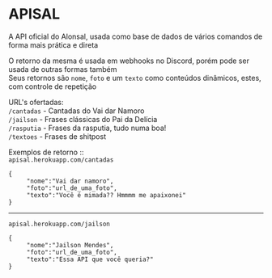 ﻿# APISAL

A API oficial do Alonsal, usada como base de dados de vários comandos de forma mais prática e direta

O retorno da mesma é usada em webhooks no Discord, porém pode ser usada de outras formas também<br>
Seus retornos são `nome`, `foto` e um `texto` como conteúdos dinâmicos, estes, com controle de repetição

URL's ofertadas:
<br>`/cantadas` - Cantadas do Vai dar Namoro
<br>`/jailson` - Frases clássicas do Pai da Delícia
<br>`/rasputia` - Frases da rasputia, tudo numa boa!
<br>`/textoes` - Frases de shitpost

Exemplos de retorno :: <br>
`apisal.herokuapp.com/cantadas`

```
{
     "nome":"Vai dar namoro",
     "foto":"url_de_uma_foto",
     "texto":"Você é mimada?? Hmmmm me apaixonei"
}
```

<hr>

`apisal.herokuapp.com/jailson`

```
{
     "nome":"Jailson Mendes",
     "foto":"url_de_uma_foto",
     "texto":"Essa API que você queria?"
}
```
